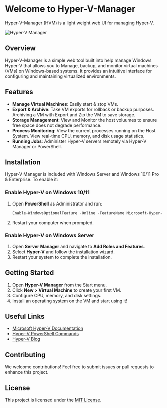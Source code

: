 # Welcome to Hyper-V-Manager

Hyper-V-Manager (HVM) is a light weight web UI for managing Hyper-V. 

![Hyper-V Manager](https://upload.wikimedia.org/wikipedia/en/e/e0/Hyper-V_Logo.png)

## Overview
Hyper-V-Manager is a simple web tool built into help manage Windows Hyper-V that allows you to Manage, backup, and monitor virtual machines (VMs) on Windows-based systems. It provides an intuitive interface for configuring and maintaining virtualized environments.

## Features
- **Manage Virtual Machines**: Easily start & stop VMs. 
- **Export & Archive**: Take VM exports for rollback or backup purposes. Archiving a VM with Export and Zip the VM to save storage.
- **Storage Management**: View and Monitor the host voluumes to ensure free space does not degrade performance.
- **Process Monitoring**: View the current processes running on the Host System. View real-time CPU, memory, and disk usage statistics.
- **Running Jobs**: Administer Hyper-V servers remotely via Hyper-V Manager or PowerShell.

## Installation
Hyper-V Manager is included with Windows Server and Windows 10/11 Pro & Enterprise. To enable it:

### Enable Hyper-V on Windows 10/11
1. Open **PowerShell** as Administrator and run:
   ```powershell
   Enable-WindowsOptionalFeature -Online -FeatureName Microsoft-Hyper-V -All
   ```
2. Restart your computer when prompted.

### Enable Hyper-V on Windows Server
1. Open **Server Manager** and navigate to **Add Roles and Features**.
2. Select **Hyper-V** and follow the installation wizard.
3. Restart your system to complete the installation.

## Getting Started
1. Open **Hyper-V Manager** from the Start menu.
2. Click **New > Virtual Machine** to create your first VM.
3. Configure CPU, memory, and disk settings.
4. Install an operating system on the VM and start using it!

## Useful Links
- [Microsoft Hyper-V Documentation](https://docs.microsoft.com/en-us/virtualization/hyper-v/)
- [Hyper-V PowerShell Commands](https://docs.microsoft.com/en-us/powershell/module/hyper-v/)
- [Hyper-V Blog](https://techcommunity.microsoft.com/t5/virtualization/bg-p/Virtualization)

## Contributing
We welcome contributions! Feel free to submit issues or pull requests to enhance this project.

## License
This project is licensed under the [MIT License](LICENSE).
